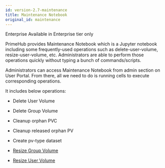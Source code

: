 ```yaml
---
id: version-2.7-maintenance
title: Maintenance Notebook
original_id: maintenance
---
```


<div class="ee-only tooltip">Enterprise
  <span class="tooltiptext">Available in Enterprise tier only</span>
</div>

PrimeHub provides Maintenance Notebook which is a Jupyter notebook including some frequently-used operations such as delete-user-volume, resize-user-volume, etc. Administrators are able to perform those operations quickly without typing a bunch of commands/scripts.

Administrators can access Maintenance Notebook from admin section on User Portal. From there, all we need to do is running cells to execute corresponding operations.

It includes below operations:

+ Delete User Volume

+ Delete Group Volume

+ Cleanup orphan PVC

+ Cleanup released orphan PV

+ Create pv-type dataset

+ [Resize Group Volume](quickstart/maintenance-resize-group-vol)

+ [Resize User Volume](quickstart/maintenance-resize-user-vol)
